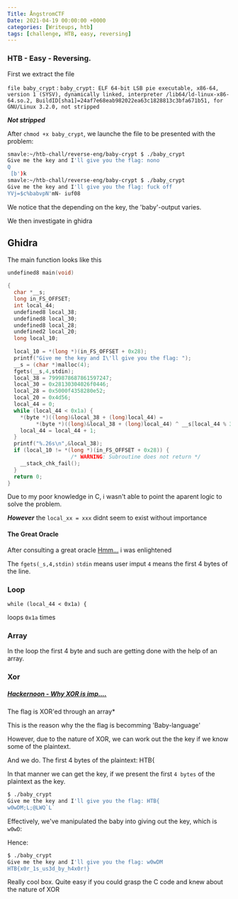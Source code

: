 ```yaml
---
Title: ÅngstromCTF
Date: 2021-04-19 00:00:00 +0000
categories: [Writeups, htb]
tags: [challenge, HTB, easy, reversing]
---
```



### HTB - Easy - Reversing.

First we extract the file

`file baby_crypt`  :
`baby_crypt: ELF 64-bit LSB pie executable, x86-64, version 1 (SYSV), dynamically linked, interpreter /lib64/ld-linux-x86-64.so.2, BuildID[sha1]=24af7e68eab982022ea63c1828813c3bfa671b51, for GNU/Linux 3.2.0, not stripped`

***Not stripped***

After `chmod +x baby_crypt`, we launche the file to be presented with the problem:

```bash
smavle:~/htb-chall/reverse-eng/baby-crypt $ ./baby_crypt
Give me the key and I'll give you the flag: nono
Q
 [b')k
smavle:~/htb-chall/reverse-eng/baby-crypt $ ./baby_crypt
Give me the key and I'll give you the flag: fuck off
YVj=$c%babvpN'mN- iuf08

```

We notice that the depending on the key, the 'baby'-output varies.

We then investigate in ghidra

## Ghidra

The main function looks like this

```c
undefined8 main(void)

{
  char *__s;
  long in_FS_OFFSET;
  int local_44;
  undefined8 local_38;
  undefined8 local_30;
  undefined8 local_28;
  undefined2 local_20;
  long local_10;
  
  local_10 = *(long *)(in_FS_OFFSET + 0x28);
  printf("Give me the key and I\'ll give you the flag: ");
  __s = (char *)malloc(4);
  fgets(__s,4,stdin);
  local_38 = 7999878687861597247;
  local_30 = 0x28130304026f0446;
  local_28 = 0x5000f4358280e52;
  local_20 = 0x4d56;
  local_44 = 0;
  while (local_44 < 0x1a) {
    *(byte *)((long)&local_38 + (long)local_44) =
         *(byte *)((long)&local_38 + (long)local_44) ^ __s[local_44 % 3];
    local_44 = local_44 + 1;
  }
  printf("%.26s\n",&local_38);
  if (local_10 != *(long *)(in_FS_OFFSET + 0x28)) {
                    /* WARNING: Subroutine does not return */
    __stack_chk_fail();
  }
  return 0;
}
```

Due to my poor knowledge in C, i wasn't able to point the aparent logic to solve the problem.

***However*** the `local_xx = xxx` didnt seem to exist without importance

#### The Great Oracle
After consulting a great oracle [Hmm...](https://www.youtube.com/watch?v=ITD8CgzCkNw) i was enlightened

The `fgets(_s,4,stdin)`
`stdin` means user imput
`4` means the first 4 bytes of the line.

### Loop

`while (local_44 < 0x1a) {`

loops `0x1a` times

### Array

In the loop the first 4 byte and such are getting done with the help of an array.

### Xor

##### [Hackernoon - Why XOR is imp....](hackernoon.com%2Freasons-why-xor-is-important-in-cryptography-6tcn32yx)

The flag is XOR'ed through an array* 

This is the reason why the the flag is becomming 'Baby-language' 

However, due to the nature of XOR, we can work out the the key if we know some of the plaintext.

And we do. The first 4 bytes of the plaintext: HTB{ 

In that manner we can get the key, if we present the first `4 bytes` of the plaintext as the key.

```bash
$ ./baby_crypt
Give me the key and I'll give you the flag: HTB{
w0wDM;L;@LWQ`L`
```

Effectively, we've manipulated the baby into giving out the key, which is `w0wD`:

Hence: 
```bash 
$ ./baby_crypt
Give me the key and I'll give you the flag: w0wDM
HTB{x0r_1s_us3d_by_h4x0r!}
```

Really cool box. Quite easy if you could grasp the C code and knew about the nature of XOR
